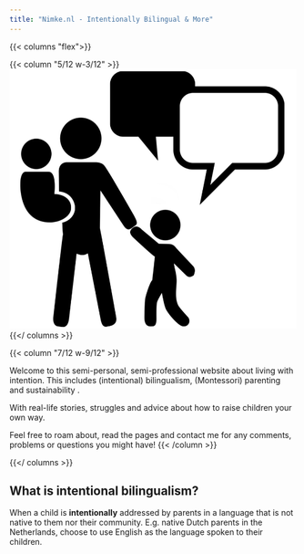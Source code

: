 ```yaml
---
title: "Nimke.nl - Intentionally Bilingual & More"
---
```


{{< columns "flex">}}

{{< column "5/12 w-3/12" >}}
![Logo of Nimke dot nl. Person holding a baby while also holding hands with a child. Speech bubbles are above the three.](/images/Nimke_nl_logo_black.webp)
{{</ columns >}}

{{< column "7/12 w-9/12" >}}

Welcome to this semi-personal, semi-professional website about living with intention. This includes (intentional) bilingualism, (Montessori) parenting and sustainability <!-- Maybe already add here that sustainability is more then just being green -->.

With real-life stories, struggles and advice about how to raise children your own way.

Feel free to roam about, read the pages and contact me for any comments, problems or questions you might have!
{{< /column >}}

{{</ columns >}}

## What is intentional bilingualism?

When a child is **intentionally** addressed by parents in a language that is not native to them nor their community.
E.g. native Dutch parents in the Netherlands, choose to use English as the language spoken to their children.
